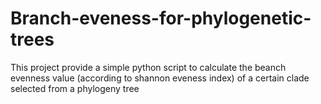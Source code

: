 # Branch-eveness-for-phylogenetic-trees
 This project provide a simple python script to calculate the beanch evenness value (according to shannon eveness index) of a certain clade selected from a phylogeny tree

